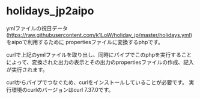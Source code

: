 # holidays_jp2aipo

ymlファイルの祝日データ(https://raw.githubusercontent.com/k1LoW/holiday_jp/master/holidays.yml)をaipoで利用するために
propertiesファイルに変換するphpです。

curlで上記のymlファイルを取り出し、同時にパイプでこのphpを実行することによって、変換された出力の表示とその出力のpropertiesファイルの作成、記入が実行されます。

curlからパイプでつなぐため、curlをインストールしていることが必要です。
実行環境のcurlのバージョンはcurl 7.37.0です。

